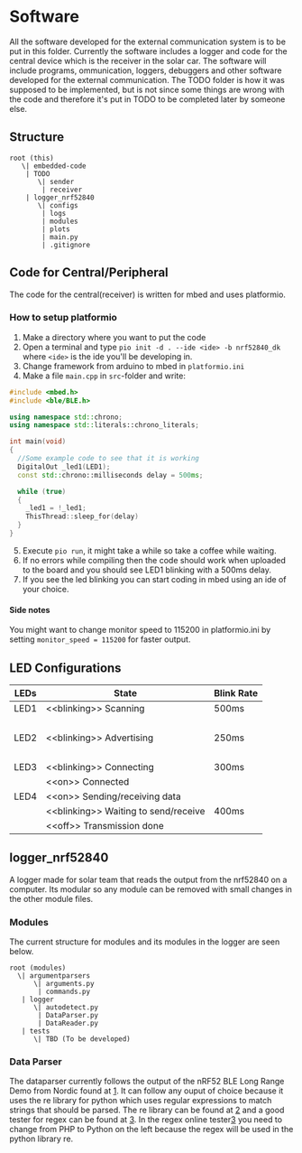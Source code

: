# Software
All the software developed for the external communication system is to be put in this folder.
Currently the software includes a logger and code for the central device which is the receiver in the solar car.
The software will include programs, ommunication, loggers, debuggers and other software developed for the external communication.
The TODO folder is how it was supposed to be implemented, but is not since some things are wrong with the code and therefore it's put in TODO to be completed later by someone else.

## Structure
```
root (this)
   \| embedded-code
    | TODO
       \| sender
        | receiver
    | logger_nrf52840
       \| configs
        | logs
        | modules
        | plots
        | main.py
        | .gitignore
```

## Code for Central/Peripheral
The code for the central(receiver) is written for mbed and uses platformio.
### How to setup platformio
1. Make a directory where you want to put the code
2. Open a terminal and type `pio init -d . --ide <ide> -b nrf52840_dk` where `<ide>` is the ide you'll be developing in.
3. Change framework from arduino to mbed in `platformio.ini`
4. Make a file `main.cpp` in `src`-folder and write:
```cpp
#include <mbed.h>
#include <ble/BLE.h>

using namespace std::chrono;
using namespace std::literals::chrono_literals;

int main(void)
{
  //Some example code to see that it is working
  DigitalOut _led1(LED1);
  const std::chrono::milliseconds delay = 500ms;

  while (true)
  {
    _led1 = !_led1;
    ThisThread::sleep_for(delay)
  }
}
```
5. Execute `pio run`, it might take a while so take a coffee while waiting.
6. If no errors while compiling then the code should work when uploaded to the board and you should see LED1 blinking with a 500ms delay.
7. If you see the led blinking you can start coding in mbed using an ide of your choice.

#### Side notes
You might want to change monitor speed to 115200 in platformio.ini by setting `monitor_speed = 115200` for faster output.

## LED Configurations
|LEDs | State | Blink Rate |
|-----|-------|------------|
|LED1 | \<\<blinking\>\> Scanning | 500ms |
|<br> |       |            |
|LED2 | \<\<blinking\>\> Advertising | 250ms |
|<br> |       |            |
|LED3 |\<\<blinking\>\> Connecting| 300ms |
|     |\<\<on\>\> Connected|    |
|LED4 |\<\<on\>\> Sending/receiving data|
|     |\<\<blinking\>\> Waiting to send/receive| 400ms |
|     |\<\<off\>\> Transmission done|

<!-- Remove the comment if there is any button configuration
# Button configurations
| Button | Action |
|--------|--------|
-->

## logger_nrf52840
A logger made for solar team that reads the output from the nrf52840 on a computer.
Its modular so any module can be removed with small changes in the other module files.

### Modules
The current structure for modules and its modules in the logger are seen below.
```
root (modules)
  \| argumentparsers
      \| arguments.py
       | commands.py
   | logger
      \| autodetect.py
       | DataParser.py
       | DataReader.py
   | tests
      \| TBD (To be developed)
```

### Data Parser
The dataparser currently follows the output of the nRF52 BLE Long Range Demo from Nordic found at [1].
It can follow any ouput of choice because it uses the re library for python which uses regular expressions
to match strings that should be parsed. The re library can be found at [2] and a good tester for regex
can be found at [3]. In the regex online tester[3] you need to change from PHP to Python on the left
because the regex will be used in the python library re.

[1]: https://github.com/NordicPlayground/nRF52-ble-long-range-demo
[2]: https://docs.python.org/3/library/re.html
[3]: https://regex101.com/
